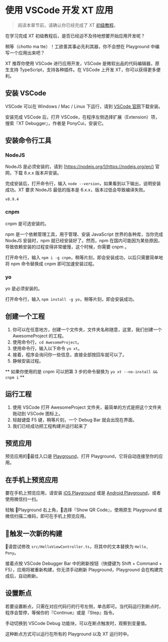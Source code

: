 # 使用 VSCode 开发 XT 应用

> 阅读本章节前，请确认你已经完成了 XT [初级教程](/README)。

在学习完成 XT 初级教程后，是否已经迫不及待地想要开始应用开发呢？

稍等（chotto ma tte）！工欲善其事必先利其器，你不会想在 Playground 中编写一个应用出来吧？

XT 推荐你使用 VSCode 进行应用开发，VSCode 是微软出品的代码编辑器，原生支持 TypeScript，支持各种插件。在 VSCode 上开发 XT，你可以获得更多便利。

## 安装 VSCode

VSCode 可以在 Windows / Mac / Linux 下运行，请到 [VSCode 官网](https://code.visualstudio.com)下载安装。

安装完成 VSCode 后，打开 VSCode，在程序左侧选择扩展（Extension）项，搜索『XT Debugger』，作者是 PonyCui，安装它。

## 安装命令行工具

### NodeJS

NodeJS 是必须安装的，请到 [https://nodejs.org/](https://nodejs.org/en/) 官网，下载 8.x.x 版本并安装。

完成安装后，打开命令行，输入 ```node --version```，如果看到以下输出，说明安装成功。XT 要求 NodeJS 最低的版本是 6.x.x，版本过低会导致编译失败。

```
v8.9.4
```

### cnpm

cnpm 是可选安装的。

npm 是一个依赖管理工具，用于管理、安装 JavaScript 世界的各种库，当你完成 NodeJS 安装时，npm 就已经安装好了。然而，npm 在国内可能因为某些原因，导致依赖安装的过程变得非常缓慢，这个时候，你需要 cnpm 。

打开命令行，输入 ```npm i -g cnpm```，稍等片刻，即会安装成功，以后只需要简单地将 npm 命令替换成 cnpm 即可加速安装过程。

### yo

yo 是必须安装的。

打开命令行，输入 ```npm install -g yo```，稍等片刻，即会安装成功。

## 创建一个工程

1. 你可以在任意地方，创建一个文件夹，文件夹名称随意，这里，我们创建一个 AwesomeProject 的工程。
2. 使用命令行，```cd AwesomeProject```。
3. 使用命令行，输入以下命令 ```yo xt```。
4. 接着，程序会询问你一些信息，直接全部按回车就可以了。
5. 静候安装过程。

** 如果你使用的是 cnpm 可以把第 3 步的命令替换为 ```yo xt --no-install && cnpm i``` **

## 运行工程

1. 使用 VSCode 打开 AwesomeProject 文件夹，最简单的方式是把这个文件夹拖动到 VSCode 图标上。
2. 轻敲键盘 F5 键，稍等片刻，一个 Debug Bar 就会出现在界面。
3. 我们已经成功把工程构建并运行起来了

## 预览应用

预览应用的最佳入口是 [Playground](http://xt-studio.com/XT-Playground-Web/)，打开 Playground，它将自动连接至你的应用。

## 在手机上预览应用

要在手机上预览应用，请安装 [iOS Playground](/Playground?id=ios) 或是 [Android Playground](/Playground?id=android)，或者使用微信扫一扫。

轻触 Playground 右上角，选择『Show QR Code』，使用原生 Playground 或微信扫描二维码，即可在手机上预览应用。

## 触发一次新的构建

请尝试修改 ```src/HelloViewController.ts```，将其中的文本替换为 ```Hello, Pony```。

接着点按 VSCode Debugger Bar 中的刷新按钮（快捷键为 Shift + Command + F5），应用将被重新构建，你无须手动刷新 Playground，Playground 会在构建完成后，自动刷新。

## 设置断点

若要设置断点，只需在对应代码行的行号左侧，单击即可。当代码运行到断点时，程序会暂停，等候你的『Continue』或是『Step』指令。

手动切换到 VSCode Debug 功能块，可以在断点触发时，观察到变量值。

这种断点方式可以运行在所有的 Playground 以及 XT 运行时中。